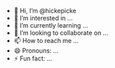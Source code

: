 - 👋 Hi, I’m @hickepicke
- 👀 I’m interested in ...
- 🌱 I’m currently learning ...
- 💞️ I’m looking to collaborate on ...
- 📫 How to reach me ...
- 😄 Pronouns: ...
- ⚡ Fun fact: ...

<!---
hickepicke/hickepicke is a ✨ special ✨ repository because its `README.md` (this file) appears on your GitHub profile.
You can click the Preview link to take a look at your changes.
--->
